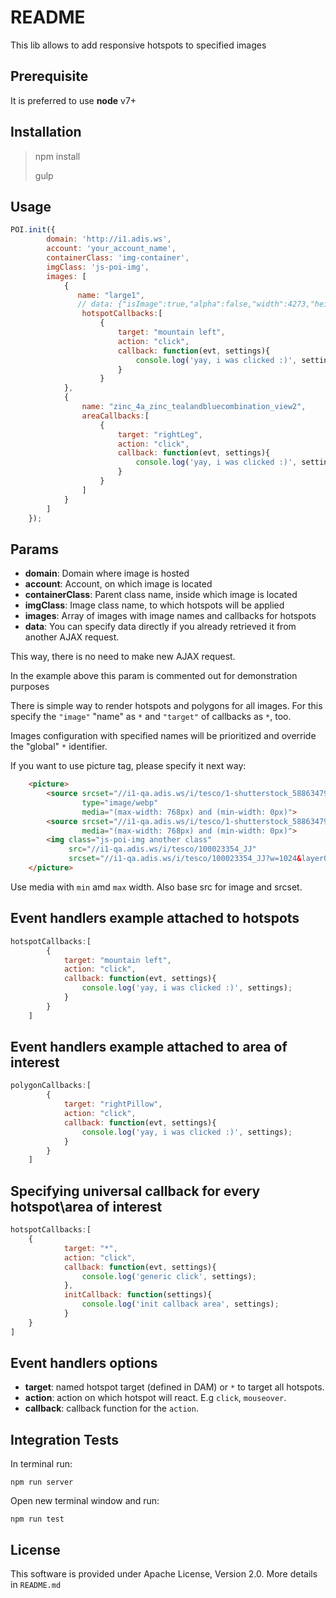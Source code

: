 # README #

This lib allows to add responsive hotspots to specified images

## Prerequisite ##

It is preferred to use **node** v7+

## Installation ##

> npm install
>
> gulp

## Usage ##

```js
POI.init({
        domain: 'http://i1.adis.ws',
        account: 'your_account_name',
        containerClass: 'img-container',
        imgClass: 'js-poi-img',
        images: [
            {
               name: "large1",
               // data: {"isImage":true,"alpha":false,"width":4273,"height":2268,"format":"JPEG","metadata":{"image":{"colorSpace":"rgb","resolutionY":72,"valid":true,"resolutionX":72,"depth":8,"alpha":false,"format":"JPEG","width":4273,"id":"bfbc9a80-c2ef-4df7-837a-2fa25be1824a","height":2268,"resolutionUnits":1},"hotSpots":{"hasPolygon":true,"hotSpots":{"list":[{"selector":"img-point","id":"475e1c78-55f0-42fe-a841-870fbf18785c","type":"sku","points":{"x":0.82334144592285,"y":0.85594985064338},"target":"rightLeg"},{"selector":".img-point-2","id":"43041d6f-aa1e-4654-b24d-3cd5b9cc1568","type":"sku","points":{"x":0.11536297798157,"y":0.69578024471507},"target":"leftLeg"},{"selector":".img-area","id":"c17448ea-cf85-43e2-a5f4-16277250f95b","type":"sku","points":[{"x":0.72445787512352,"y":0.19781434697355},{"x":0.8297635232058,"y":0.19781434697355},{"x":0.8297635232058,"y":0.42811810702956},{"x":0.72445787512352,"y":0.42811810702956}],"target":"rightPillow"},{"selector":"img-point-2","id":"eae74187-2d3c-4ede-aa7c-43835addc4b3","type":"sku","points":{"x":0.27611713409424,"y":0.3154537784352},"target":"leftPillow"},{"selector":"img-area","id":"91e379bd-13a3-46f0-8e37-4786336fe699","type":"sku","points":[{"x":0.38189503211493,"y":0.43744145425146},{"x":0.50689503211493,"y":0.43744145425146},{"x":0.50689503211493,"y":0.67273557189852},{"x":0.38189503211493,"y":0.67273557189852}],"target":"middle"}]},"hasPoint":true},"file":{"size":1233166,"id":"bfbc9a80-c2ef-4df7-837a-2fa25be1824a","type":"JPEG"},"pointOfInterest":{"w":0.125,"h":0.23529411764706,"x":0.17789419174194,"y":0.061920201918658},"exif":{"gpsLocation":"0.0, 0.0","orientation":1,"exposureTime":"1\/160","software":"Adobe Photoshop CS6 (Macintosh)","taken":1397049205,"isoSpeed":100,"model":"Canon EOS 5D Mark III","id":"bfbc9a80-c2ef-4df7-837a-2fa25be1824a","make":"Canon","focalLength":"50\/1"}},"status":"ok"},
                hotspotCallbacks:[
                    {
                        target: "mountain left",
                        action: "click",
                        callback: function(evt, settings){
                            console.log('yay, i was clicked :)', settings);
                        }
                    }
            },
            {
                name: "zinc_4a_zinc_tealandbluecombination_view2",
                areaCallbacks:[
                    {
                        target: "rightLeg",
                        action: "click",
                        callback: function(evt, settings){
                            console.log('yay, i was clicked :)', settings);
                        }
                    }
                ]
            }
        ]
    });
```

## Params ##

* **domain**: Domain where image is hosted
* **account**: Account, on which image is located
* **containerClass**: Parent class name, inside which image is located
* **imgClass**: Image class name, to which hotspots will be applied
* **images**: Array of images with image names and callbacks for hotspots
* **data**: You can specify data directly if you already retrieved it from another AJAX request.

This way, there is no need to make new AJAX request.

In the example above this param is commented out for demonstration purposes

There is simple way to render hotspots and polygons for all images. For this specify the `"image"` "name" as `*` and `"target"` of callbacks as `*`, too.

Images configuration with specified names will be prioritized and override the "global" `*` identifier.

If you want to use picture tag, please specify it next way:

```html
    <picture>
        <source srcset="//i1-qa.adis.ws/i/tesco/1-shutterstock_588634790-825x465?w=768 1x, //i1-qa.adis.ws/i/tesco/1-shutterstock_588634790-825x465?w=1046 2x"
                type="image/webp"
                media="(max-width: 768px) and (min-width: 0px)">
        <source srcset="//i1-qa.adis.ws/i/tesco/1-shutterstock_588634790-825x465?w=768 1x, //i1-qa.adis.ws/i/tesco/1-shutterstock_588634790-825x465?w=1046 2x"
                media="(max-width: 768px) and (min-width: 0px)">
        <img class="js-poi-img another class"
             src="//i1-qa.adis.ws/i/tesco/100023354_JJ"
             srcset="//i1-qa.adis.ws/i/tesco/100023354_JJ?w=1024&layer0=[scaleFit=poi&poi={$this.metadata.pointOfInterest.x},{$this.metadata.pointOfInterest.y},{$this.metadata.pointOfInterest.w},{$this.metadata.pointOfInterest.h}&sm=c&aspect=1:1&w=768&h=768]&layer0=[src=/i//100023354_JJ] 1x, //i1-qa.adis.ws/i/tesco/100023354_JJ?w=2048&layer0=[scaleFit=poi&poi={$this.metadata.pointOfInterest.x},{$this.metadata.pointOfInterest.y},{$this.metadata.pointOfInterest.w},{$this.metadata.pointOfInterest.h}&sm=c&aspect=1:1&w=768&h=768]&layer0=[src=/i//100023354_JJ] 2x">
    </picture>
```

Use media with `min` amd `max` width. Also base src for image and srcset.

## Event handlers example attached to hotspots ##

```js
hotspotCallbacks:[
        {
            target: "mountain left",
            action: "click",
            callback: function(evt, settings){
                console.log('yay, i was clicked :)', settings);
            }
        }
    ]

```

## Event handlers example attached to area of interest ##

```js
polygonCallbacks:[
        {
            target: "rightPillow",
            action: "click",
            callback: function(evt, settings){
                console.log('yay, i was clicked :)', settings);
            }
        }
    ]

```

## Specifying universal callback for every hotspot\area of interest ##

```js
hotspotCallbacks:[
    {
            target: "*",
            action: "click",
            callback: function(evt, settings){
                console.log('generic click', settings);
            },
            initCallback: function(settings){
                console.log('init callback area', settings);
            }
    }
]
```

## Event handlers options ##

* **target**: named hotspot target (defined in DAM) or `*` to target all hotspots.
* **action**: action on which hotspot will react. E.g `click`, `mouseover`.
* **callback**: callback function for the `action`.

## Integration Tests ##

In terminal run:

`npm run server`

Open new terminal window and run:

`npm run test`

## License ##

This software is provided under Apache License, Version 2.0. More details in `README.md`
